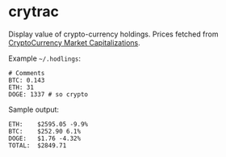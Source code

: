 # crytrac
Display value of crypto-currency holdings. Prices fetched from [CryptoCurrency Market Capitalizations](https://api.coinmarketcap.com/v1/ticker/).

Example `~/.hodlings`:
```
# Comments
BTC: 0.143
ETH: 31
DOGE: 1337 # so crypto
```

Sample output:
```
ETH: 	$2595.05 -9.9%
BTC: 	$252.90 6.1%
DOGE: 	$1.76 -4.32%
TOTAL: 	$2849.71
```

